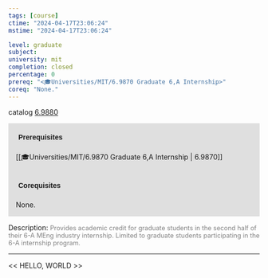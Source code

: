 ```yaml
---
tags: [course]
ctime: "2024-04-17T23:06:24"
mstime: "2024-04-17T23:06:24"

level: graduate
subject: 
university: mit
completion: closed
percentage: 0
prereq: "<🎓Universities/MIT/6.9870 Graduate 6,A Internship>"
coreq: "None."
---
```


catalog [6.9880](http://student.mit.edu/catalog/m6e.html#6.9880)

<span style="display: block; padding: 15px; background-color: rgb(100, 100, 100, 0.2);"><font id="m_prereq3462_0" style="display: block; font-family: Arial, sans-serif; font-weight: bold; padding: 5px">Prerequisites</font><br><span id="prereq3462_0">[[🎓Universities/MIT/6.9870 Graduate 6,A Internship | 6.9870]]</span></span>
<span style="display: block; padding: 15px; background-color: rgb(100, 100, 100, 0.2);"><font id="m_coreq3462_0" style="display: block; font-family: Arial, sans-serif; font-weight: bold; padding: 5px">Corequisites</font><br><span id="coreq3462_0">None.</span></span>

<font style="">Description:</font>
<font style="color: grey; font-size: 0.8rem;">Provides academic credit for graduate students in the second half of their 6-A MEng industry internship. Limited to graduate students participating in the 6-A internship program.</font>



---

<< HELLO, WORLD >>
